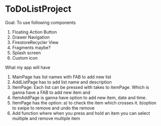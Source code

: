 # ToDoListProject
Goal: To use following components
1. Floating Action Button
2. Drawer Navigation
3. FirestoreRecycler View
4. Fragments maybe?
5. Splash screen
6. Custom icon


What my app will have
1. MainPage has list names with FAB to add new list
2. AddListPage has to add list name and description
3. ItemPage:   Each list can be pressed with takes to itemPage. Which is ganna have a FAB to add new item and 
4. ItemAddPage is ganna have option to add new item, date and time.
5. ItemPage has the option: a) to check the item which crosses it.
			    b)option to swipe to remove and undo the remove
6. Add function where when you press and hold an item you can select multiple and remove multiple item
